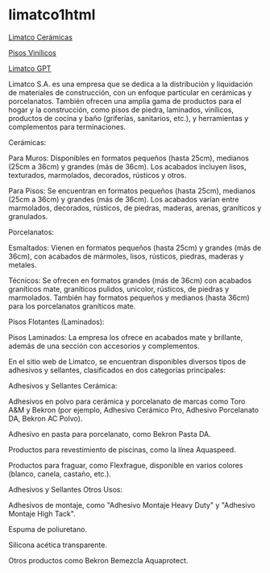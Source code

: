 # limatco1html
[Limatco Cerámicas](https://limatco.cl/)

[Pisos Vinílicos](https://limatco.cl/categoria-producto/muros-y-pisos-vinilicos/pisos-vinilicos/)

[Limatco GPT](https://chatgpt.com/share/688d9505-b718-8009-98bd-50d3a32be666)


Limatco S.A. es una empresa que se dedica a la distribución y liquidación de materiales de construcción, con un enfoque particular en cerámicas y porcelanatos. También ofrecen una amplia gama de productos para el hogar y la construcción, como pisos de piedra, laminados, vinílicos, productos de cocina y baño (griferías, sanitarios, etc.), y herramientas y complementos para terminaciones.

Cerámicas: 

Para Muros: Disponibles en formatos pequeños (hasta 25cm), medianos (25cm a 36cm) y grandes (más de 36cm). Los acabados incluyen lisos, texturados, marmolados, decorados, rústicos y otros.

Para Pisos: Se encuentran en formatos pequeños (hasta 25cm), medianos (25cm a 36cm) y grandes (más de 36cm). Los acabados varían entre marmolados, decorados, rústicos, de piedras, maderas, arenas, graníticos y granulados.

Porcelanatos:

Esmaltados: Vienen en formatos pequeños (hasta 25cm) y grandes (más de 36cm), con acabados de mármoles, lisos, rústicos, piedras, maderas y metales.

Técnicos: Se ofrecen en formatos grandes (más de 36cm) con acabados graníticos mate, graníticos pulidos, unicolor, rústicos, de piedras y marmolados. También hay formatos pequeños y medianos (hasta 36cm) para los porcelanatos graníticos mate.

Pisos Flotantes (Laminados):

Pisos Laminados: La empresa los ofrece en acabados mate y brillante, además de una sección con accesorios y complementos.


En el sitio web de Limatco, se encuentran disponibles diversos tipos de adhesivos y sellantes, clasificados en dos categorías principales:

Adhesivos y Sellantes Cerámica:

Adhesivos en polvo para cerámica y porcelanato de marcas como Toro A&M y Bekron (por ejemplo, Adhesivo Cerámico Pro, Adhesivo Porcelanato DA, Bekron AC Polvo).

Adhesivo en pasta para porcelanato, como Bekron Pasta DA.

Productos para revestimiento de piscinas, como la línea Aquaspeed.

Productos para fraguar, como Flexfrague, disponible en varios colores (blanco, canela, castaño, etc.).

Adhesivos y Sellantes Otros Usos:

Adhesivos de montaje, como "Adhesivo Montaje Heavy Duty" y "Adhesivo Montaje High Tack".

Espuma de poliuretano.

Silicona acética transparente.

Otros productos como Bekron Bemezcla Aquaprotect.
